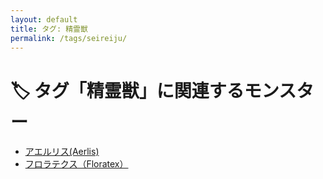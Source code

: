```yaml
---
layout: default
title: タグ: 精霊獣
permalink: /tags/seireiju/
---
```

# 🏷️ タグ「精霊獣」に関連するモンスター

- [アエルリス(Aerlis)](/monsterdex/monster/Aerlis.html)
- [フロラテクス（Floratex）](/monsterdex/monster/Floratex.html)